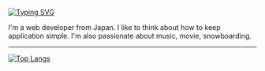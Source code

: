 [![Typing SVG](https://readme-typing-svg.demolab.com?font=Open+Sans&weight=500&size=18&pause=1000&color=4D75CD&repeat=false&width=435&lines=Hi+there!+please+make+yourself+at+home+%F0%9F%A6%A6)](https://git.io/typing-svg)

I'm a web developer from Japan. I like to think about how to keep application simple. I'm also passionate about music, movie, snowboarding.

* * *

[![Top Langs](https://github-readme-stats.vercel.app/api/top-langs/?username=yuichi176&layout=compact)](https://github.com/yuichi176/github-readme-stats)
